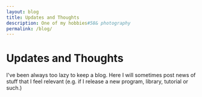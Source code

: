 ```yaml
---
layout: blog
title: Updates and Thoughts
description: One of my hobbies#58& photography
permalink: /blog/
---
```


# Updates and Thoughts

I've been always too lazy to keep a blog. Here I will sometimes post news of stuff that I feel relevant (e.g. if
I release a new program, library, tutorial or such.)
